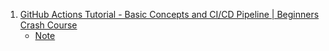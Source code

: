1. [GitHub Actions Tutorial - Basic Concepts and CI/CD Pipeline | Beginners Crash Course](https://youtu.be/tooU3dYlGOM?list=PLU7aW4OZeUzxwCBO5sgZH0Z4IwayDYxB7)
    - [Note](./Note/GitHub_Actions_Tutorial.md)
